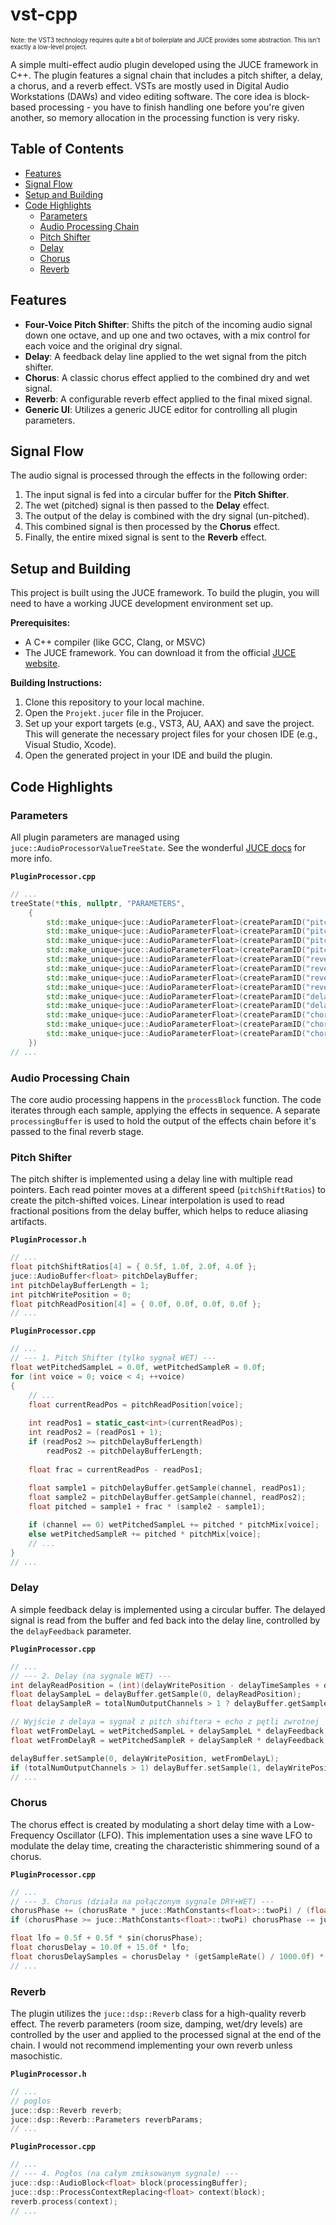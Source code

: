 # vst-cpp

<sub><sup> Note: the VST3 technology requires quite a bit of boilerplate and JUCE provides some abstraction. This isn't exactly a low-level project. </sub></sup>

A simple multi-effect audio plugin developed using the JUCE framework in C++. The plugin features a signal chain that includes a pitch shifter, a delay, a chorus, and a reverb effect. VSTs are mostly used in Digital Audio Workstations (DAWs) and video editing software. The core idea is block-based processing - you have to finish handling one before you're given another, so memory allocation in the processing function is very risky.

## Table of Contents

- [Features](#features)
- [Signal Flow](#signal-flow)
- [Setup and Building](#setup-and-building)
- [Code Highlights](#code-highlights)
  - [Parameters](#parameters)
  - [Audio Processing Chain](#audio-processing-chain)
  - [Pitch Shifter](#pitch-shifter)
  - [Delay](#delay)
  - [Chorus](#chorus)
  - [Reverb](#reverb)

## Features

*   **Four-Voice Pitch Shifter**: Shifts the pitch of the incoming audio signal down one octave, and up one and two octaves, with a mix control for each voice and the original dry signal.
*   **Delay**: A feedback delay line applied to the wet signal from the pitch shifter.
*   **Chorus**: A classic chorus effect applied to the combined dry and wet signal.
*   **Reverb**: A configurable reverb effect applied to the final mixed signal.
*   **Generic UI**: Utilizes a generic JUCE editor for controlling all plugin parameters.

## Signal Flow

The audio signal is processed through the effects in the following order:

1.  The input signal is fed into a circular buffer for the **Pitch Shifter**.
2.  The wet (pitched) signal is then passed to the **Delay** effect.
3.  The output of the delay is combined with the dry signal (un-pitched).
4.  This combined signal is then processed by the **Chorus** effect.
5.  Finally, the entire mixed signal is sent to the **Reverb** effect.

## Setup and Building

This project is built using the JUCE framework. To build the plugin, you will need to have a working JUCE development environment set up.

**Prerequisites:**

*   A C++ compiler (like GCC, Clang, or MSVC)
*   The JUCE framework. You can download it from the official [JUCE website](https://juce.com/get-juce/download).

**Building Instructions:**

1.  Clone this repository to your local machine.
2.  Open the `Projekt.jucer` file in the Projucer.
3.  Set up your export targets (e.g., VST3, AU, AAX) and save the project. This will generate the necessary project files for your chosen IDE (e.g., Visual Studio, Xcode).
4.  Open the generated project in your IDE and build the plugin.

## Code Highlights

### Parameters

All plugin parameters are managed using `juce::AudioProcessorValueTreeState`. See the wonderful [JUCE docs](https://docs.juce.com/master/classAudioProcessorValueTreeState.html) for more info.

**`PluginProcessor.cpp`**
```cpp
// ...
treeState(*this, nullptr, "PARAMETERS",
    {
        std::make_unique<juce::AudioParameterFloat>(createParamID("pitch-12"), "Mix -12", 0.0f, 1.0f, 0.0f),
        std::make_unique<juce::AudioParameterFloat>(createParamID("pitch0"), "Mix 0 (Dry)", 0.0f, 1.0f, 1.0f),
        std::make_unique<juce::AudioParameterFloat>(createParamID("pitch12"), "Mix +12", 0.0f, 1.0f, 0.5f),
        std::make_unique<juce::AudioParameterFloat>(createParamID("pitch24"), "Mix +24", 0.0f, 1.0f, 0.25f),
        std::make_unique<juce::AudioParameterFloat>(createParamID("reverb_room_size"), "Room Size", 0.0f, 1.0f, 0.5f),
        std::make_unique<juce::AudioParameterFloat>(createParamID("reverb_damping"), "Damping", 0.0f, 1.0f, 0.5f),
        std::make_unique<juce::AudioParameterFloat>(createParamID("reverb_wet_level"), "Reverb Wet", 0.0f, 1.0f, 0.33f),
        std::make_unique<juce::AudioParameterFloat>(createParamID("reverb_dry_level"), "Reverb Dry", 0.0f, 1.0f, 0.4f),
        std::make_unique<juce::AudioParameterFloat>(createParamID("delay_time"), "Delay Time", 0.01f, 1.0f, 0.5f),
        std::make_unique<juce::AudioParameterFloat>(createParamID("delay_feedback"), "Feedback", 0.0f, 0.95f, 0.5f),
        std::make_unique<juce::AudioParameterFloat>(createParamID("chorus_rate"), "Chorus Rate", 0.1f, 10.0f, 1.0f),
        std::make_unique<juce::AudioParameterFloat>(createParamID("chorus_depth"), "Chorus Depth", 0.0f, 1.0f, 0.2f),
        std::make_unique<juce::AudioParameterFloat>(createParamID("chorus_mix"), "Chorus Mix", 0.0f, 1.0f, 0.5f)
    })
// ...
```

### Audio Processing Chain

The core audio processing happens in the `processBlock` function. The code iterates through each sample, applying the effects in sequence. A separate `processingBuffer` is used to hold the output of the effects chain before it's passed to the final reverb stage.

### Pitch Shifter

The pitch shifter is implemented using a delay line with multiple read pointers. Each read pointer moves at a different speed (`pitchShiftRatios`) to create the pitch-shifted voices. Linear interpolation is used to read fractional positions from the delay buffer, which helps to reduce aliasing artifacts.

**`PluginProcessor.h`**
```cpp
// ...
float pitchShiftRatios[4] = { 0.5f, 1.0f, 2.0f, 4.0f };
juce::AudioBuffer<float> pitchDelayBuffer;
int pitchDelayBufferLength = 1;
int pitchWritePosition = 0;
float pitchReadPosition[4] = { 0.0f, 0.0f, 0.0f, 0.0f };
// ...
```

**`PluginProcessor.cpp`**
```cpp
// ...
// --- 1. Pitch Shifter (tylko sygnał WET) ---
float wetPitchedSampleL = 0.0f, wetPitchedSampleR = 0.0f;
for (int voice = 0; voice < 4; ++voice)
{
    // ...
    float currentReadPos = pitchReadPosition[voice];
    
    int readPos1 = static_cast<int>(currentReadPos);
    int readPos2 = (readPos1 + 1);
    if (readPos2 >= pitchDelayBufferLength)
        readPos2 -= pitchDelayBufferLength;
    
    float frac = currentReadPos - readPos1;
    
    float sample1 = pitchDelayBuffer.getSample(channel, readPos1);
    float sample2 = pitchDelayBuffer.getSample(channel, readPos2);
    float pitched = sample1 + frac * (sample2 - sample1);

    if (channel == 0) wetPitchedSampleL += pitched * pitchMix[voice];
    else wetPitchedSampleR += pitched * pitchMix[voice];
    // ...
}
// ...
```

### Delay

A simple feedback delay is implemented using a circular buffer. The delayed signal is read from the buffer and fed back into the delay line, controlled by the `delayFeedback` parameter.

**`PluginProcessor.cpp`**
```cpp
// ...
// --- 2. Delay (na sygnale WET) ---
int delayReadPosition = (int)(delayWritePosition - delayTimeSamples + delayBufferLength) % delayBufferLength;
float delaySampleL = delayBuffer.getSample(0, delayReadPosition);
float delaySampleR = totalNumOutputChannels > 1 ? delayBuffer.getSample(1, delayReadPosition) : 0.0f;

// Wyjście z delaya = sygnał z pitch shiftera + echo z pętli zwrotnej
float wetFromDelayL = wetPitchedSampleL + delaySampleL * delayFeedback;
float wetFromDelayR = wetPitchedSampleR + delaySampleR * delayFeedback;

delayBuffer.setSample(0, delayWritePosition, wetFromDelayL);
if (totalNumOutputChannels > 1) delayBuffer.setSample(1, delayWritePosition, wetFromDelayR);
// ...
```

### Chorus

The chorus effect is created by modulating a short delay time with a Low-Frequency Oscillator (LFO). This implementation uses a sine wave LFO to modulate the delay time, creating the characteristic shimmering sound of a chorus.

**`PluginProcessor.cpp`**
```cpp
// ...
// --- 3. Chorus (działa na połączonym sygnale DRY+WET) ---
chorusPhase += (chorusRate * juce::MathConstants<float>::twoPi) / (float)getSampleRate();
if (chorusPhase >= juce::MathConstants<float>::twoPi) chorusPhase -= juce::MathConstants<float>::twoPi;

float lfo = 0.5f + 0.5f * sin(chorusPhase);
float chorusDelay = 10.0f + 15.0f * lfo;
float chorusDelaySamples = chorusDelay * (getSampleRate() / 1000.0f) * chorusDepth;
// ...
```

### Reverb

The plugin utilizes the `juce::dsp::Reverb` class for a high-quality reverb effect. The reverb parameters (room size, damping, wet/dry levels) are controlled by the user and applied to the processed signal at the end of the chain. I would not recommend implementing your own reverb unless masochistic.

**`PluginProcessor.h`**
```cpp
// ...
// poglos
juce::dsp::Reverb reverb;
juce::dsp::Reverb::Parameters reverbParams;
// ...
```

**`PluginProcessor.cpp`**
```cpp
// ...
// --- 4. Pogłos (na całym zmiksowanym sygnale) ---
juce::dsp::AudioBlock<float> block(processingBuffer);
juce::dsp::ProcessContextReplacing<float> context(block);
reverb.process(context);
// ...
```
